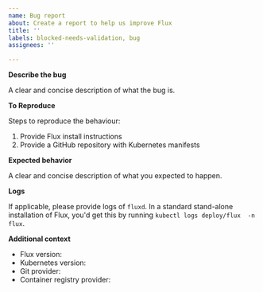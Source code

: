 ```yaml
---
name: Bug report
about: Create a report to help us improve Flux
title: ''
labels: blocked-needs-validation, bug
assignees: ''

---
```


<!--
# ---- NOTICE -----

Flux v1 is in maintenance mode and Flux v2 is getting closer to GA.
If you want to learn about migrating to Flux v2, please review
<https://github.com/fluxcd/flux2/discussions/413>.

As it will take longer until we get around to issues and PRs in
Flux v1, we strongly recommend that you start familiarising yourself
with Flux v2: <https://toolkit.fluxcd.io/>

This means that new features will only be added after very careful
consideration, if at all. Refer to the links above for more detail.

# ---- END NOTICE -----

-->


**Describe the bug**

A clear and concise description of what the bug is.

**To Reproduce**

Steps to reproduce the behaviour:

1. Provide Flux install instructions
2. Provide a GitHub repository with Kubernetes manifests

**Expected behavior**

A clear and concise description of what you expected to happen.

**Logs**

If applicable, please provide logs of `fluxd`. In a standard stand-alone installation of Flux, you'd get this by running `kubectl logs deploy/flux  -n flux`.

**Additional context**

- Flux version: 
- Kubernetes version:
- Git provider:
- Container registry provider:
